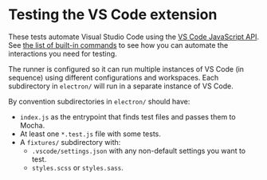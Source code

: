 # Testing the VS Code extension

These tests automate Visual Studio Code using the [VS Code JavaScript API](https://code.visualstudio.com/api/references/vscode-api).
See [the list of built-in commands](https://code.visualstudio.com/api/references/commands#commands) to see how you can automate the interactions you need for testing.

The runner is configured so it can run multiple instances of VS Code (in sequence) using different configurations and workspaces.
Each subdirectory in `electron/` will run in a separate instance of VS Code.

By convention subdirectories in `electron/` should have:

- `index.js` as the entrypoint that finds test files and passes them to Mocha.
- At least one `*.test.js` file with some tests.
- A `fixtures/` subdirectory with:
  - `.vscode/settings.json` with any non-default settings you want to test.
  - `styles.scss` or `styles.sass`.
